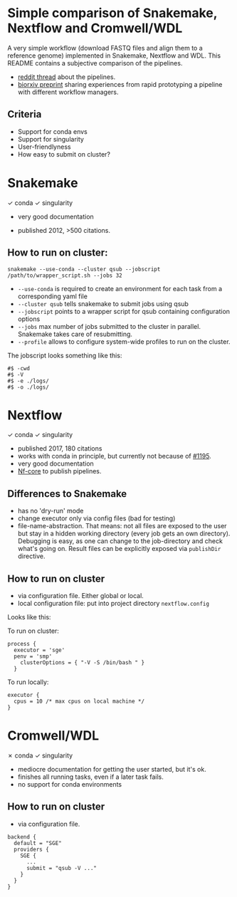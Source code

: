 # Simple comparison of Snakemake, Nextflow and Cromwell/WDL

A very simple workflow (download FASTQ files and align them to a reference genome) implemented 
in Snakemake, Nextflow and WDL. This README contains a subjective comparison of the pipelines. 

 * [reddit thread](https://www.reddit.com/r/bioinformatics/comments/a4fq4i/given_the_experience_of_others_writing/) about the pipelines. 
 * [biorxiv preprint](https://www.biorxiv.org/content/10.1101/2020.08.04.236208v1.full.pdf) sharing experiences from rapid prototyping a pipeline with different workflow managers. 

## Criteria
* Support for conda envs
* Support for singularity
* User-friendlyness
* How easy to submit on cluster?

# Snakemake

✓ conda ✓ singularity

* very good documentation

* published 2012, >500 citations.

## How to run on cluster:
```
snakemake --use-conda --cluster qsub --jobscript /path/to/wrapper_script.sh --jobs 32
```

* `--use-conda` is required to create an environment for each task from a corresponding yaml file
* `--cluster qsub` tells snakemake to submit jobs using qsub
* `--jobscript` points to a wrapper script for qsub containing configuration options
* `--jobs` max number of jobs submitted to the cluster in parallel. Snakemake takes care of resubmitting.
* `--profile` allows to configure system-wide profiles to run on the cluster.

The jobscript looks something like this:
```
#$ -cwd
#$ -V
#$ -e ./logs/
#$ -o ./logs/

```


# Nextflow
✓ conda ✓ singularity

* published 2017, 180 citations
* works with conda in principle, but currently not because of [#1195](https://github.com/nextflow-io/nextflow/issues/1195).
* very good documentation
* [Nf-core](https://nf-co.re) to publish pipelines. 

## Differences to Snakemake

* has no 'dry-run' mode
* change executor only via config files (bad for testing)
* file-name-abstraction. That means: not all files are exposed to the user but stay in a hidden working directory (every job gets an own directory). Debugging is easy, as one can change to the job-directory and check what's going on. Result files can be explicitly exposed via `publishDir` directive.

## How to run on cluster

* via configuration file. Either global or local.
* local configuration file: put into project directory `nextflow.config`

Looks like this:

To run on cluster:
```
process {
  executor = 'sge'
  penv = 'smp'
    clusterOptions = { "-V -S /bin/bash " }
  }
```

To run locally:
```
executor {
  cpus = 10 /* max cpus on local machine */
}
```


# Cromwell/WDL
✗ conda ✓ singularity

* mediocre documentation for getting the user started, but it's ok.
* finishes all running tasks, even if a later task fails.
* no support for conda environments

## How to run on cluster

* via configuration file.

```
backend {
  default = "SGE"
  providers {
    SGE {
      ...
      submit = "qsub -V ..."
    }
  }
}
```


